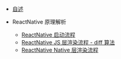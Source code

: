 - [自述](/readmyself.md)

* ReactNative 原理解析

  - [ReactNative 启动流程](/react-native/rn-start.md)
  - [ReactNative JS 层渲染流程 - diff 算法](/react-native/rn-diff.md)
  - [ReactNative Native 层渲染流程](/react-native/rn-native-render.md)
